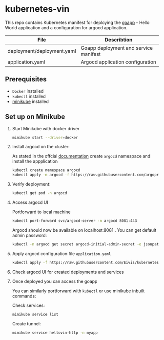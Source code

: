 # kubernetes‑vin

This repo contains Kubernetes manifest for deploying the [goapp](https://github.com/Eivis/goapp) - Hello World application and a configuration for argocd application.

|  File | Describtion  |
|---|---|
| deployment/deployment.yaml  |  Goapp deployment and service manifest |
| application.yaml  |  Argocd application configuration |  

## Prerequisites

- `Docker` installed
- `kubectl` installed
- [minikube](https://minikube.sigs.k8s.io/docs/start/) installed

## Set up on Minikube

1. Start Minikube with docker driver

   ```bash
   minikube start --driver=docker
   ```

2. Install argocd on the cluster:

   As stated in the offcial [documentation](https://argo-cd.readthedocs.io/en/stable/) create `argocd` namespace and install the appplication
   ```bash
   kubectl create namespace argocd
   kubectl apply -n argocd -f https://raw.githubusercontent.com/argoproj/argo-cd/stable/manifests/install.yaml
   ```

3. Verify deployment:

   ```bash
   kubectl get pod -n argocd
   ```
   
4. Access argocd UI
   
   Portforward to local machine
   ```bash
   kubectl port-forward svc/argocd-server -n argocd 8081:443
   ```
   Argocd should now be available on localhost:8081 . You can get default admin password:
   ```bash
   kubectl -n argocd get secret argocd-initial-admin-secret -o jsonpath="{.data.password}" | base64 -d
   ```
5. Apply argocd configuration file `application.yaml` 
   ```bash
   kubectl apply -f https://raw.githubusercontent.com/Eivis/kubernetes-vin/refs/heads/main/application.yaml
   ```

6. Check argocd UI for created deployments and services
7. Once deployed you can access the goapp

   You can similarly portforward with `kubectl` or use minikube inbuilt commands:

   Check services:
   ```bash
   minikube service list
   ```
   Create tunnel:
   ```bash
   minikube service hellovin-http -n myapp
   ```
